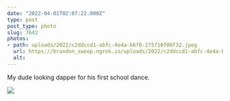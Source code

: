 ```yaml
---
date: "2022-04-01T02:07:22.000Z"
type: post 
post_type: photo
slug: 7642
photos: 
- path: uploads/2022/c2ddccd1-abfc-4e4a-b6f8-275710f06f32.jpeg
  url: https://brandon_swoop.ngrok.io/uploads/2022/c2ddccd1-abfc-4e4a-b6f8-275710f06f32.jpeg
  alt: 
---
```

My dude looking dapper for his first school dance. 


![](/uploads/2022/c2ddccd1-abfc-4e4a-b6f8-275710f06f32.jpeg)
